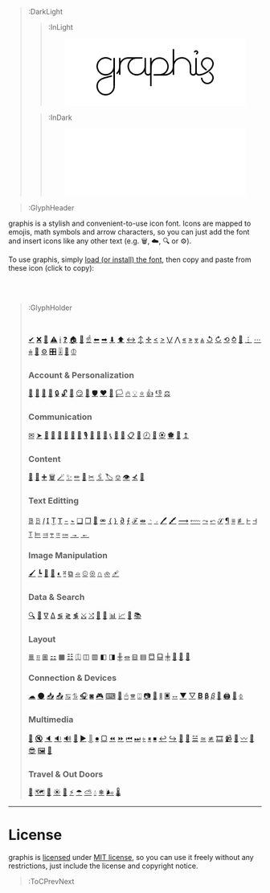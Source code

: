 <!-- <img src="/docs/assets/banner-rainbow.svg"> -->
>:DarkLight
> > :InLight
> > 
> > <img src="/docs/assets/banner-light.svg" style="max-width: min(100%, 360px); margin: 0 auto; display: block"/>
>
> > :InDark
> >
> > <img src="/docs/assets/banner-dark.svg" style="max-width: min(100%, 360px); margin: 0 auto; display: block"/>

> :GlyphHeader

graphis is a stylish and convenient-to-use icon font. Icons are mapped to emojis, math symbols and arrow characters,
so you can just add the font and insert icons like any other text (e.g. 🗑, ☁, 🔍 or ⚙).

To use graphis, simply [load (or install) the font](usage), then copy and paste from these icon (click to copy):

<br><br>

> :GlyphHolder
>
> <br/>
>
> [✔](:Glyph (tag=done check accept miscellaneous))
> [❌](:Glyph (tag=cancel close remove reject delete navigation clear reset miscellaneous))
> [🚫](:Glyph (tag=error wrong oops down danger miscellaneous))
> [⚠](:Glyph (tag=warning caution careful miscellaneous))
> [ℹ](:Glyph (tag=information hint education tip navigation miscellaneous))
> [❓](:Glyph (tag=question help support assistance navigation miscellaneous))
> [🏠](:Glyph (tag=home root main navigation))
> [🚀](:Glyph (tag=rocket launch space moon success fast speed miscellaneous))
> [☝](:Glyph (tag=hand point touch up notice important navigation))
> [⬅](:Glyph (tag=arrow left back navigation))
> [➡](:Glyph (tag=arrow right forward navigation))
> [⬇](:Glyph (tag=arrow down bottom navigation))
> [⬆](:Glyph (tag=arrow up top navigation))
> [↔](:Glyph (tag=arrow left right resize horizontal navigation))
> [↕](:Glyph (tag=arrow top down up bottom resize vertical navigation))
> [✛](:Glyph (tag=arrow top down up left right bottom resize move horizontal vertical navigation))
> [<](:Glyph (tag=chevron left navigation previous))
> [>](:Glyph (tag=chevron right navigation next))
> [⋁](:Glyph (tag=chevron down bottom navigation))
> [⋀](:Glyph (tag=chevron up top navigation))
> [«](:Glyph (tag=chevron left navigation previous))
> [»](:Glyph (tag=chevron right navigation next))
> [⩔](:Glyph (tag=chevron down bottom navigation))
> [⩓](:Glyph (tag=chevron up top navigation))
> [↺](:Glyph (tag=undo arrow loop navigation))
> [↻](:Glyph (tag=redo arrow loop navigation))
> [⟲](:Glyph (tag=refresh arrow loop navigation))
> [⥁](:Glyph (tag=refresh arrow loop navigation sync))
> [🔄](:Glyph (tag=refresh arrow loop navigation sync))
> [⋮](:Glyph (tag=dots more menu options navigation))
> [⋯](:Glyph (tag=dots more menu options navigation))
> [⩧](:Glyph (tag=hamburger menu navigation))
> [🔧](:Glyph (tag=wrench settings options configurations navigation))
> [⚙](:Glyph (tag=gear settings options configurations navigation))
> [🎛](:Glyph (tag=knob settings options configurations properties tune meter gauge navigation))
> [🎚](:Glyph (tag=sliders settings options configurations properties tune navigation))
> [🚰](:Glyph (tag=valve water settings navigation))
> [⦶](:Glyph (tag=power on off start device turn-off turn-on miscellaneous))
>
> ### Account & Personalization
>
> [👤](:Glyph (tag=person people authentication user access account profile))
> [👥](:Glyph (tag=people persons group audience access permissions users accounts authentication))
> [👴](:Glyph (tag=reader people person subscriber user account authentication))
> [🐾](:Glyph (tag=paw animal cat pet vet account authentication profile miscellaneous))
> [🔒](:Glyph (tag=lock login authentication authorization access))
> [🔓](:Glyph (tag=lock unlock login logout authentication authorization access))
> [🖕](:Glyph (tag=fingerprint finger-print login authentication authorization access))
> [😏](:Glyph (tag=faceid face-id unlock login logout authentication authorization access))
> [🔰](:Glyph (tag=shield privacy security protection authentication authorization account profile access))
> [🛡](:Glyph (tag=shield privacy security protection authentication authorization account profile access))
> [❤](:Glyph (tag=heart love like favorite personalization))
> [🔖](:Glyph (tag=bookmark save personalization))
> [🏳](:Glyph (tag=flag report personalization))
> [🔥](:Glyph (tag=fire flames burning hot trending personalization))
> [💡](:Glyph (tag=light bulb light-bulb idea creativity personalization))
> [⭐](:Glyph (tag=star favorite save personalization))
> [👍](:Glyph (tag=like thumbs thumbs-up favorite approve agree personalization))
> [👎](:Glyph (tag=dislike thumbs thumbs-down disapprove disagree personalization))
> [⚖](:Glyph (tag=scale judge rules terms conditions))
>
> ### Communication
>
> [✉](:Glyph (tag=email send letter envelope mail notification message communication))
> [➤](:Glyph (tag=send message paper-plane chat messaging communcation))
> [💬](:Glyph (tag=chat discussion message send announcement talk messaging communcation))
> [🙊](:Glyph (tag=chat discussion message send talk messaging communcation))
> [💭](:Glyph (tag=comment opinion chat discussion message messaging communcation))
> [💨](:Glyph (tag=comment opinion chat discussion message messaging communcation))
> [🔔](:Glyph (tag=bell notification personalization reminder communcation))
> [🔕](:Glyph (tag=bell notification personalization reminder communcation))
> [🎙](:Glyph (tag=microphone audio voice sound communication multimedia))
> [🎤](:Glyph (tag=microphone audio voice sound communication multimedia))
> [🎥](:Glyph (tag=camera video selfie picture webcam communication multimedia))
> [🎦](:Glyph (tag=camera video selfie picture webcam communication multimedia))
> [📞](:Glyph (tag=telephone audio call answer communication))
> [📵](:Glyph (tag=telephone audio call reject decline communication))
> [🎴](:Glyph (tag=card key access profile authentication communication))
> [📋](:Glyph (tag=assignment todo task communication))
> [📅](:Glyph (tag=calendar date time schedule meeting communication))
> [🕗](:Glyph (tag=clock date time minute hour meeting schedule communication))
> [🤚](:Glyph (tag=hand raise-hand palm high-five communication))
> [🏵](:Glyph (tag=badge approve honor prize award qualification qualify quality communication))
> [🏶](:Glyph (tag=badge reject disapprove award quality qualification disqualify communication))
> [🙅](:Glyph (tag=badge reject disapprove award quality qualification disqualify communication))
> [↥](:Glyph (tag=share send attach forward communication))
>
> ### Content
>
> [📃](:Glyph (tag=content file document))
> [📁](:Glyph (tag=content file folder tag archive))
> [➕](:Glyph (tag=add plus new create content))
> [🗑](:Glyph (tag=bin trash garbage remove delete content))
> [🪄](:Glyph (tag=magic wand wizard autoheal autofix magical))
> [✨](:Glyph (tag=magic sparkles wizard autoheal autofix magical))
> [✏](:Glyph (tag=pencil edit write scribble draw))
> [📑](:Glyph (tag=copy duplicate content text))
> [✂](:Glyph (tag=scissors cut content text))
> [🖇](:Glyph (tag=copy cut paste content text))
> [🏷](:Glyph (tag=label tag offer sale content data))
> [⎊](:Glyph (tag=label tag group category data type))
> [👁](:Glyph (tag=eye preview see xray vision))
> [⊀](:Glyph (tag=eye preview see xray vision))
> [🌠](:Glyph (tag=present preview slideshow))
>
> ### Text Editting
>
> [𝔹](:Glyph (tag=bold text))
> [𝙱](:Glyph (tag=bold text))
> [𝘐](:Glyph (tag=italic text))
> [𝖨](:Glyph (tag=italic text))
> [Ṯ](:Glyph (tag=underline text))
> [𝖳](:Glyph (tag=underline text))
> [᭸](:Glyph (tag=strike-through strikethrough overline text))
> [᭺](:Glyph (tag=strike-through strikethrough overline text))
> [❏](:Glyph (tag=shadow text text-shadow))
> [❐](:Glyph (tag=shadow text text-shadow))
> [🔗](:Glyph (tag=link chain connection url website anchor text))
> [⚮](:Glyph (tag=link chain connection url website anchor text))
> [｛](:Glyph (tag=curly-bracers code inline-code text))
> [｝](:Glyph (tag=curly-bracers code inline-code text))
> [∂](:Glyph (tag=quote format layout text))
> [⨍](:Glyph (tag=cursive function math equation latex formula text))
> [ℱ](:Glyph (tag=text font style font-family text-style))
> [⇹](:Glyph (tag=text font size))
> [◝](:Glyph (tag=text superscript power above))
> [◞](:Glyph (tag=text subscript index below))
> [🖊](:Glyph (tag=highlight marker text))
> [🖍](:Glyph (tag=highlight marker text))
> [⟿](:Glyph (tag=highlight danger error wrong wave wavy mark text))
> [⬳](:Glyph (tag=highlight danger error wrong wave wavy mark text))
> [⤳](:Glyph (tag=highlight warning caution wave wavy mark text))
> [⬿](:Glyph (tag=highlight warning caution wave wavy mark text))
> [𝒮](:Glyph (tag=signature text certify))
> [¶](:Glyph (tag=pilcrow paragraph-sign text))
> [≡](:Glyph (tag=text writing typing paragraph content format layout text))
> [≢](:Glyph (tag=text writing typing paragraph content format layout text))
> [⊢](:Glyph (tag=text align left format))
> [⊣](:Glyph (tag=text align right format))
> [⊤](:Glyph (tag=text align center format))
> [⊨](:Glyph (tag=text justify align left format))
> [⫤](:Glyph (tag=text justify align right format))
> [⫧](:Glyph (tag=text jusityf center format))
> [≔](:Glyph (tag=layout format content list items checklist bullets text))
> [⩴](:Glyph (tag=layout format content list items numbered bullets text))
> [↠](:Glyph (tag=text indent layout format))
> [↞](:Glyph (tag=text indent layout format))
>
> ### Image Manipulation
>
> [🖌](:Glyph (tag=content image brush paint))
> [┗](:Glyph (tag=content image crop frame size))
> [📏](:Glyph (tag=content image ruler size measure))
> [📐](:Glyph (tag=content image ruler size measure))
> [◐](:Glyph (tag=content image tone contrast circle))
> [⎶](:Glyph (tag=content image mirror flip symmetry))
> [⧉](:Glyph (tag=content image mask squares layers))
> [⌮](:Glyph (tag=content image color-picker eye-dropper))
> [⊙](:Glyph (tag=content image blur fuzz grain))
> [⊚](:Glyph (tag=content image blur fuzz grain))
> [∩](:Glyph (tag=content image intersect union circles))
> [⧝](:Glyph (tag=content image intersect union circles))
> [🩹](:Glyph (tag=content image fix heal improve))
>
> ### Data & Search
>
> [🔍](:Glyph (tag=find select maginfying-glass search content navigation data))
> [🙈](:Glyph (tag=find select magnifying-glass search content data))
> [∇](:Glyph (tag=filter find sort data table query content))
> [∆](:Glyph (tag=filter find sort data table query content))
> [≶](:Glyph (tag=order sort ascending growing sorting direction data table query content))
> [≷](:Glyph (tag=order sort descending decreasing sorting direction data table query content))
> [≸](:Glyph (tag=order sort sorting direction data table query content))
> [⤩](:Glyph (tag=flowchart flow-chart workflow algorithm process graph data content))
> [⤮](:Glyph (tag=flowchart flow-chart workflow algorithm process graph data content))
> [📝](:Glyph (tag=draft write layout margin padding template content data))
> [📄](:Glyph (tag=article blog post writing paper journal content data))
> [📊](:Glyph (tag=barchart bar-chart graph statistics stats content data))
> [📈](:Glyph (tag=linechart line-chart graph statistics stats content data))
> [🥧](:Glyph (tag=piechart pie-chart graph statistics stats content data))
> [📚](:Glyph (tag=books library reading bookmarks content data))
>
> ### Layout
>
> [≣](:Glyph (tag=lines layout data content))
> [⌗](:Glyph (tag=table layout data content))
> [⊞](:Glyph (tag=grid layout content))
> [⚏](:Glyph (tag=grid layout content))
> [▦](:Glyph (tag=grid compact layout content))
> [☷](:Glyph (tag=grid compact layout content))
> [⎅](:Glyph (tag=columns layout flex content))
> [◫](:Glyph (tag=stack cards columns layout content))
> [▥](:Glyph (tag=stack compact cards columns layout content))
> [◧](:Glyph (tag=layout flex columns sidebar side-bar content))
> [◨](:Glyph (tag=layout flex columns sidebar side-bar content))
> [╫](:Glyph (tag=layout flex columns sidebar side-bar content))
> [⏛](:Glyph (tag=rows layout flex content))
> [⊟](:Glyph (tag=stack cards rows layout content))
> [▤](:Glyph (tag=stack compact cards rows layout content))
> [⬒](:Glyph (tag=layout flex rows bar navbar header content window))
> [⬓](:Glyph (tag=layout flex rows bar footer content))
> [╪](:Glyph (tag=layout flex rows bar content window))
> [🍱](:Glyph (tag=layout misaligned mis-aligned content tiles))
> [🎇](:Glyph (tag=slider slideview present layout content))
> [🌅](:Glyph (tag=slider slideview present layout content))
>
> ### Connection & Devices
>
> [☁](:Glyph (tag=cloud online sync backup weather rain connection))
> [🌑](:Glyph (tag=offline online cloud sync backup connection))
> [📥](:Glyph (tag=download backup store cloud connection))
> [📤](:Glyph (tag=upload backup store cloud sync connection))
> [⥧](:Glyph (tag=swap arrow sync transfer connection))
> [⥮](:Glyph (tag=swap arrow sync transfer connection))
> [🎧](:Glyph (tag=headphone sound music audio multimedia))
> [◙](:Glyph (tag=speaker sound music audio multimedia))
> [🎮](:Glyph (tag=game-controller controller joystick input device))
> [⌨](:Glyph (tag=keyboard keypad input typing device))
> [📇](:Glyph (tag=keyboard keypad input typing device))
> [🖱](:Glyph (tag=mouse scroll input click device))
> [☎](:Glyph (tag=numpad phone dialpad input device communication))
> [⍠](:Glyph (tag=remote tv input device))
> [📷](:Glyph (tag=camera photo input device))
> [🤳](:Glyph (tag=camera-rotate camera-flip selfie photo input device))
> [⦀](:Glyph (tag=barcode bar-code connection scan device))
> [▣](:Glyph (tag=qrcode qr-code connection scan device))
> [⥐](:Glyph (tag=qrcode qr-code barcode bar-code connection scan device))
> [▼](:Glyph (tag=wifi internet connection online device))
> [▽](:Glyph (tag=wifi internet connection offline device))
> [𝚩](:Glyph (tag=bluetooth blue-tooth connection pairing device multimedia))
> [𝛃](:Glyph (tag=bluetooth blue-tooth connection pairing device multimedia))
> [𝛽](:Glyph (tag=bluetooth blue-tooth connection pairing device multimedia))
> [📳](:Glyph (tag=beam payment nfc connection pairing device))
> [🖨](:Glyph (tag=printer scanner device))
> [🔦](:Glyph (tag=flashlight hint education tip device))
> [⏀](:Glyph (tag=flashlight hint education tip device))
>
> ### Multimedia
>
> [📢](:Glyph (tag=megaphone speaker sound volume audio multimedia))
> [🔇](:Glyph (tag=megaphone speaker sound volume mute audio multimedia))
> [🔈](:Glyph (tag=megaphone speaker sound volume audio multimedia))
> [🔉](:Glyph (tag=megaphone speaker sound volume audio multimedia))
> [🔊](:Glyph (tag=megaphone speaker sound volume audio multimedia))
> [🧏](:Glyph (tag=audio voice deaf ear closed captions cc subtitle multimedia))
> [▶](:Glyph (tag=play playback multimedia))
> [║](:Glyph (tag=pause playback multimedia))
> [⏺](:Glyph (tag=record playback multimedia))
> [▢](:Glyph (tag=stop playback multimedia))
> [⏪](:Glyph (tag=bwd backward fast-reverse rewind playback multimedia))
> [⏩](:Glyph (tag=fwd forward fast-forward playback multimedia))
> [⏮](:Glyph (tag=previous previous-track playback multimedia))
> [⏭](:Glyph (tag=backward bwd next next-track playback multimedia))
> [▹](:Glyph (tag=play playback multimedia))
> [⏸](:Glyph (tag=pause playback multimedia))
> [⏹](:Glyph (tag=play playback multimedia))
> [↩](:Glyph (tag=backward playback multimedia))
> [↪](:Glyph (tag=forward playback multimedia))
> [🔁](:Glyph (tag=loop repeat playback multimedia))
> [🔀](:Glyph (tag=shuffle order playback multimedia))
> [☱](:Glyph (tag=queue playlist playback multimedia))
> [≃](:Glyph (tag=closed-captions cc video subtitle playback multimedia))
> [≄](:Glyph (tag=closed-captions cc video subtitle playback multimedia))
> [🎞](:Glyph (tag=movie film tv content multimedia))
> [📹](:Glyph (tag=video clip tv content multimedia))
> [🎵](:Glyph (tag=musical notes melody content multimedia))
> [〰](:Glyph (tag=wave sound music soundtrack voice audio content multimedia))
> [🕺](:Glyph (tag=gif animation image sticker content multimedia))
> [😎](:Glyph (tag=emoji sticker sunglasses cool face content multimedia))
> [🖼](:Glyph (tag=picture image photo gallery content multimedia))
> [📎](:Glyph (tag=attachment paperclip paper-clip files content multimedia))
>
> ### Travel & Out Doors
>
> [📍](:Glyph (tag=location map pin point address direction travel outdoors))
> [🗺](:Glyph (tag=map address direction travel outdoors))
> [🧭](:Glyph (tag=compass direction north south east west map travel outdoors))
> [☀](:Glyph (tag=sun hot dry light-mode day weather outdoors))
> [🌙](:Glyph (tag=moon dark-mode night weather outdoors))
> [⚡](:Glyph (tag=bolt voltage thunder speed fast weather outdoors))
> [☂](:Glyph (tag=umbrella safety guarantee rain insurance weather outdoors))
> [⛅](:Glyph (tag=cloudy weather sun outdoors))
> [💧](:Glyph (tag=water rain droplet weather moisture outdoors))
> [❄](:Glyph (tag=snowflake cold freeze ice weather outdoors))
> [🌬](:Glyph (tag=wind breeze speed storm weather outdoors))
> [🌡](:Glyph (tag=thermometer temperature hot cold weather outdoors))
>

---

# License

graphis is [licensed](https://github.com/loreanvictor/graphis/blob/main/LICENSE) under [MIT license](https://en.wikipedia.org/wiki/MIT_License),
so you can use it freely without any restrictions, just include the license and copyright notice.

> :ToCPrevNext